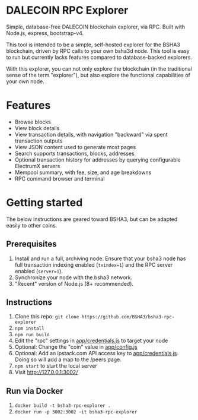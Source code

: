 # DALECOIN RPC Explorer

Simple, database-free DALECOIN blockchain explorer, via RPC. Built with Node.js, express, bootstrap-v4.

This tool is intended to be a simple, self-hosted explorer for the BSHA3 blockchain, driven by RPC calls to your own bsha3d node. This tool is easy to run but currently lacks features compared to database-backed explorers.

With this explorer, you can not only explore the blockchain (in the traditional sense of the term "explorer"), but also explore the functional capabilities of your own node.

# Features

* Browse blocks
* View block details
* View transaction details, with navigation "backward" via spent transaction outputs
* View JSON content used to generate most pages
* Search supports transactions, blocks, addresses
* Optional transaction history for addresses by querying configurable ElectrumX servers
* Mempool summary, with fee, size, and age breakdowns
* RPC command browser and terminal

# Getting started

The below instructions are geared toward BSHA3, but can be adapted easily to other coins.

## Prerequisites

1. Install and run a full, archiving node. Ensure that your bsha3 node has full transaction indexing enabled (`txindex=1`) and the RPC server enabled (`server=1`).
2. Synchronize your node with the bsha3 network.
3. "Recent" version of Node.js (8+ recommended).

## Instructions

1. Clone this repo: `git clone https://github.com/BSHA3/bsha3-rpc-explorer`
2. `npm install`
3. `npm run build`
4. Edit the "rpc" settings in [app/credentials.js](app/credentials.js) to target your node
5. Optional: Change the "coin" value in [app/config.js](app/config.js)
6. Optional: Add an ipstack.com API access key to [app/credentials.js](app/credentials.js). Doing so will add a map to the /peers page.
7. `npm start` to start the local server
8. Visit http://127.0.0.1:3002/

## Run via Docker

1. `docker build -t bsha3-rpc-explorer .`
2. `docker run -p 3002:3002 -it bsha3-rpc-explorer`
